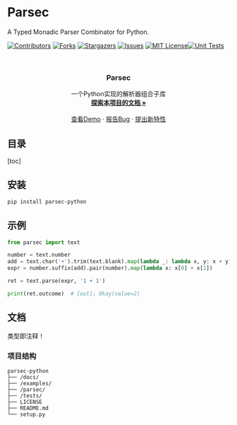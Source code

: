 

# Parsec

A Typed Monadic Parser Combinator for Python.

[![Contributors][contributors-shield]][contributors-url] [![Forks][forks-shield]][forks-url] [![Stargazers][stars-shield]][stars-url] [![Issues][issues-shield]][issues-url] [![MIT License][license-shield]][license-url][![Unit Tests][tests-shield]][tests-link]

<br />
<p align="center">
  <a href="https://github.com/lunexnocty/parsec-python/">
  </a>

  <h3 align="center">Parsec</h3>
  <p align="center">
    一个Python实现的解析器组合子库
    <br />
    <a href="https://github.com/lunexnocty/parsec-python/tree/main/docs"><strong>探索本项目的文档 »</strong></a>
    <br />
    <br />
    <a href="https://github.com/lunexnocty/parsec-python/tree/main/examples">查看Demo</a>
    ·
    <a href="https://github.com/lunexnocty/parsec-python/issues">报告Bug</a>
    ·
    <a href="https://github.com/lunexnocty/parsec-python/issues">提出新特性</a>
  </p>
</p>

 
## 目录
[toc]

## 安装
```sh
pip install parsec-python
```
## 示例
```py
from parsec import text

number = text.number
add = text.char('+').trim(text.blank).map(lambda _: lambda x, y: x + y)
expr = number.suffix(add).pair(number).map(lambda x: x[0] + x[1])

ret = text.parse(expr, '1 + 1')

print(ret.outcome)  # [out]: Okay(value=2)
```

## 文档
类型即注释！

### 项目结构
```
parsec-python
├── /docs/
├── /examples/
├── /parsec/
├── /tests/
├── LICENSE
├── README.md
└── setup.py

```

<!-- links -->
[project-path]: https://github.com/lunexnocty/parsec-python
[contributors-shield]: https://img.shields.io/github/contributors/lunexnocty/parsec-python.svg?style=flat-square
[contributors-url]: https://github.com/lunexnocty/parsec-python/graphs/contributors
[forks-shield]: https://img.shields.io/github/forks/lunexnocty/parsec-python.svg?style=flat-square
[forks-url]: https://github.com/lunexnocty/parsec-python/network/members
[stars-shield]: https://img.shields.io/github/stars/lunexnocty/parsec-python.svg?style=flat-square
[stars-url]: https://github.com/lunexnocty/parsec-python/stargazers
[issues-shield]: https://img.shields.io/github/issues/lunexnocty/parsec-python.svg?style=flat-square
[issues-url]: https://img.shields.io/github/issues/lunexnocty/parsec-python.svg
[license-shield]: https://img.shields.io/github/license/lunexnocty/parsec-python.svg?style=flat-square
[license-url]: https://github.com/lunexnocty/parsec-python/blob/main/LICENSE
[tests-shield]: https://github.com/lunexnocty/parsec-python/actions/workflows/python-package.yml/badge.svg
[tests-link]: https://github.com/lunexnocty/parsec-python/actions/workflows/python-package.yml